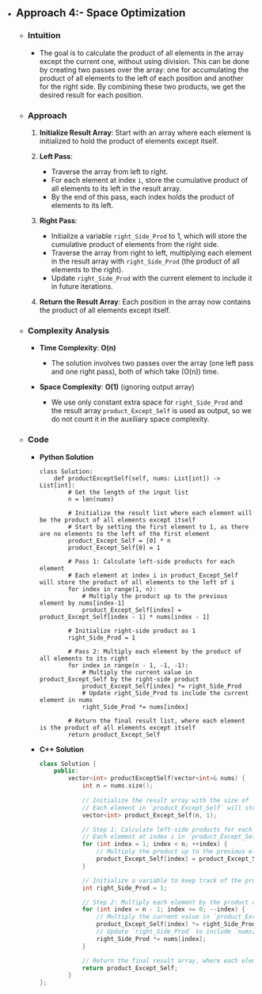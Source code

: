 - ## Approach 4:- Space Optimization

    - ### Intuition
        - The goal is to calculate the product of all elements in the array except the current one, without using division. This can be done by creating two passes over the array: one for accumulating the product of all elements to the left of each position and another for the right side. By combining these two products, we get the desired result for each position.

    - ### Approach
        1. **Initialize Result Array**: Start with an array where each element is initialized to hold the product of elements except itself.
        
        2. **Left Pass**:
            - Traverse the array from left to right.
            - For each element at index `i`, store the cumulative product of all elements to its left in the result array.
            - By the end of this pass, each index holds the product of elements to its left.

        3. **Right Pass**:
            - Initialize a variable `right_Side_Prod` to 1, which will store the cumulative product of elements from the right side.
            - Traverse the array from right to left, multiplying each element in the result array with `right_Side_Prod` (the product of all elements to the right).
            - Update `right_Side_Prod` with the current element to include it in future iterations.

        4. **Return the Result Array**: Each position in the array now contains the product of all elements except itself.

    - ### Complexity Analysis
        - **Time Complexity**: __O(n)__
            - The solution involves two passes over the array (one left pass and one right pass), both of which take \(O(n)\) time.

        - **Space Complexity**: __O(1)__ (ignoring output array)
            - We use only constant extra space for `right_Side_Prod` and the result array `product_Except_Self` is used as output, so we do not count it in the auxiliary space complexity.

    - ### Code
        - **Python Solution**

            ```python3 []
            class Solution:
                def productExceptSelf(self, nums: List[int]) -> List[int]:
                    # Get the length of the input list
                    n = len(nums)
                    
                    # Initialize the result list where each element will be the product of all elements except itself
                    # Start by setting the first element to 1, as there are no elements to the left of the first element
                    product_Except_Self = [0] * n
                    product_Except_Self[0] = 1

                    # Pass 1: Calculate left-side products for each element
                    # Each element at index i in product_Except_Self will store the product of all elements to the left of i
                    for index in range(1, n):
                        # Multiply the product up to the previous element by nums[index-1]
                        product_Except_Self[index] = product_Except_Self[index - 1] * nums[index - 1]

                    # Initialize right-side product as 1
                    right_Side_Prod = 1

                    # Pass 2: Multiply each element by the product of all elements to its right
                    for index in range(n - 1, -1, -1):
                        # Multiply the current value in product_Except_Self by the right-side product
                        product_Except_Self[index] *= right_Side_Prod
                        # Update right_Side_Prod to include the current element in nums
                        right_Side_Prod *= nums[index] 
                    
                    # Return the final result list, where each element is the product of all elements except itself
                    return product_Except_Self
            ```
        
        - **C++ Solution**
            
            ```C++ []
            class Solution {
                public:
                    vector<int> productExceptSelf(vector<int>& nums) {
                        int n = nums.size();
                        
                        // Initialize the result array with the size of `n`, with the first element set to 1
                        // Each element in `product_Except_Self` will store the product of all elements except itself
                        vector<int> product_Except_Self(n, 1);

                        // Step 1: Calculate left-side products for each element
                        // Each element at index i in `product_Except_Self` will store the product of all elements to the left of i
                        for (int index = 1; index < n; ++index) {
                            // Multiply the product up to the previous element by `nums[index - 1]`
                            product_Except_Self[index] = product_Except_Self[index - 1] * nums[index - 1];
                        }

                        // Initialize a variable to keep track of the product of all elements to the right of each index
                        int right_Side_Prod = 1;

                        // Step 2: Multiply each element by the product of all elements to its right
                        for (int index = n - 1; index >= 0; --index) {
                            // Multiply the current value in `product_Except_Self` by the right-side product
                            product_Except_Self[index] *= right_Side_Prod;
                            // Update `right_Side_Prod` to include `nums[index]` for the next iteration
                            right_Side_Prod *= nums[index];
                        }

                        // Return the final result array, where each element is the product of all elements except itself
                        return product_Except_Self;
                    }
            };
            ```